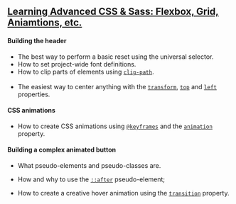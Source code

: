 ## [Learning Advanced CSS & Sass: Flexbox, Grid, Aniamtions, etc.](https://www.udemy.com/course/advanced-css-and-sass/)

#### Building the header

- The best way to perform a basic reset using the universal selector.
- How to set project-wide font definitions.
- How to clip parts of elements using [`clip-path`](https://developer.mozilla.org/en-US/docs/Web/CSS/clip-path).
  <br /><br />
- The easiest way to center anything with the [`transform`](https://developer.mozilla.org/en-US/docs/Web/CSS/transform), [`top`](https://developer.mozilla.org/en-US/docs/Web/CSS/top) and [`left`](https://developer.mozilla.org/en-US/docs/Web/CSS/left) properties.

#### CSS animations

- How to create CSS animations using [`@keyframes`](https://developer.mozilla.org/en-US/docs/Web/CSS/@keyframes) and the [`animation`](https://developer.mozilla.org/en-US/docs/Web/CSS/animation) property.

#### Building a complex animated button

- What pseudo-elements and pseudo-classes are.

- How and why to use the [`::after`](https://developer.mozilla.org/en-US/docs/Web/CSS/::after) pseudo-element;

- How to create a creative hover animation using the [`transition`](https://developer.mozilla.org/en-US/docs/Web/CSS/transition) property.
